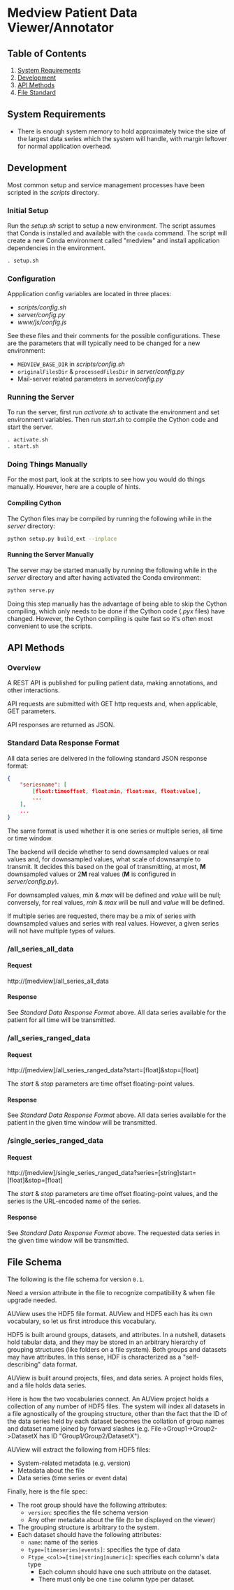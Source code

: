 # Medview Patient Data Viewer/Annotator

## Table of Contents

1. [System Requirements](#system-requirements)
2. [Development](#development)
3. [API Methods](#api-methods)
4. [File Standard](#file-standard)

## <a name="system-requirements"></a>System Requirements

* There is enough system memory to hold approximately twice the size of the largest data series which the system will handle, with margin leftover for normal application overhead.

## <a name="development"></a>Development

Most common setup and service management processes have been scripted in the _scripts_ directory.

### Initial Setup

Run the _setup.sh_ script to setup a new environment. The script assumes that Conda is installed and available with the ```conda``` command. The script will create a new Conda environment called "medview" and install application dependencies in the environment.

```bash
. setup.sh
```

### Configuration

Appplication config variables are located in three places:
* _scripts/config.sh_
* _server/config.py_
* _www/js/config.js_

See these files and their comments for the possible configurations. These are the parameters that will typically need to be changed for a new environment:
* ```MEDVIEW_BASE_DIR``` in _scripts/config.sh_
* ```originalFilesDir``` & ```processedFilesDir``` in _server/config.py_
* Mail-server related parameters in _server/config.py_

### Running the Server

To run the server, first run _activate.sh_ to activate the environment and set environment variables. Then run _start.sh_ to compile the Cython code and start the server.

```bash
. activate.sh
. start.sh
```

### Doing Things Manually

For the most part, look at the scripts to see how you would do things manually. However, here are a couple of hints.

#### Compiling Cython

The Cython files may be compiled by running the following while in the _server_ directory:

```bash
python setup.py build_ext --inplace
```

#### Running the Server Manually 

The server may be started manually by running the following while in the _server_ directory and after having activated the Conda environment:

```bash
python serve.py
```

Doing this step manually has the advantage of being able to skip the Cython compiling, which only needs to be done if the Cython code (_.pyx_ files) have changed. However, the Cython compiling is quite fast so it's often most convenient to use the scripts.

## <a name="api-methods"></a>API Methods

### Overview

A REST API is published for pulling patient data, making annotations, and other interactions.

API requests are submitted with GET http requests and, when applicable, GET parameters.

API responses are returned as JSON.

### Standard Data Response Format

All data series are delivered in the following standard JSON response format:

```json
{
    "seriesname": [
        [float:timeoffset, float:min, float:max, float:value],
        ...
    ],
    ...
}
```

The same format is used whether it is one series or multiple series, all time or time window.

The backend will decide whether to send downsampled values or real values and, for downsampled values, what scale of downsample to transmit. It decides this based on the goal of transmitting, at most, **M** downsampled values or 2**M** real values (**M** is configured in *server/config.py*).

For downsampled values, *min* & *max* will be defined and *value* will be null; conversely, for real values, *min* & *max* will be null and *value* will be defined.

If multiple series are requested, there may be a mix of series with downsampled values and series with real values. However, a given series will not have multiple types of values.

### /all_series_all_data

#### Request

http://[medview]/all_series_all_data

#### Response

See *Standard Data Response Format* above. All data series available for the patient for all time will be transmitted.

### /all_series_ranged_data

#### Request

http://[medview]/all_series_ranged_data?start=[float]&stop=[float]

The *start* & *stop* parameters are time offset floating-point values.

#### Response

See *Standard Data Response Format* above. All data series available for the patient in the given time window will be transmitted.

### /single_series_ranged_data

#### Request

http://[medview]/single_series_ranged_data?series=[string]start=[float]&stop=[float]

The *start* & *stop* parameters are time offset floating-point values, and the series is the URL-encoded name of the series.

#### Response

See *Standard Data Response Format* above. The requested data series in the given time window will be transmitted.

## <a name="file-standard"></a>File Schema

The following is the file schema for version ```0.1```.

Need a version attribute in the file to recognize compatibility & when file upgrade needed.

AUView uses the HDF5 file format. AUView and HDF5 each has its own vocabulary, so let us first introduce this vocabulary.

HDF5 is built around groups, datasets, and attributes. In a nutshell, datasets hold tabular data, and they may be stored in an arbitrary hierarchy of grouping structures (like folders on a file system). Both groups and datasets may have attributes. In this sense, HDF is characterized as a "self-describing" data format.

AUView is built around projects, files, and data series. A project holds files, and a file holds data series.

Here is how the two vocabularies connect. An AUView project holds a collection of any number of HDF5 files. The system will index all datasets in a file agnostically of the grouping structure, other than the fact that the ID of the data series held by each dataset becomes the collation of group names and dataset name joined by forward slashes (e.g. File->Group1->Group2->DatasetX has ID "Group1/Group2/DatasetX").

AUView will extract the following from HDF5 files:
* System-related metadata (e.g. version)
* Metadata about the file
* Data series (time series or event data)

Finally, here is the file spec:
* The root group should have the following attributes:
  * ```version```: specifies the file schema version
  * Any other metadata about the file (to be displayed on the viewer)
* The grouping structure is arbitrary to the system.
* Each dataset should have the following attributes:
  * ```name```: name of the series
  * ```type=[timeseries|events]```: specifies the type of data
  * ```Ftype_<col>=[time|string|numeric]```: specifies each column's data type
    * Each column should have one such attribute on the dataset.
    * There must only be one ```time``` column type per dataset. 
